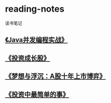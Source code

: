 # reading-notes
读书笔记

## [《Java并发编程实战》](https://github.com/ssqiming/reading-notes/tree/master/Java%E5%B9%B6%E5%8F%91%E7%BC%96%E7%A8%8B%E5%AE%9E%E6%88%98)

## [《投资成长股》](https://github.com/ssqiming/reading-notes/tree/master/%E6%8A%95%E8%B5%84%E6%88%90%E9%95%BF%E8%82%A1)

## [《梦想与浮沉：A股十年上市博弈》](https://github.com/ssqiming/reading-notes/tree/master/%E6%A2%A6%E6%83%B3%E4%B8%8E%E6%B5%AE%E6%B2%89_A%E8%82%A1%E5%8D%81%E5%B9%B4%E4%B8%8A%E5%B8%82%E5%8D%9A%E5%BC%88)

## [《投资中最简单的事》](https://github.com/ssqiming/reading-notes/tree/master/%E6%8A%95%E8%B5%84%E4%B8%AD%E6%9C%80%E7%AE%80%E5%8D%95%E7%9A%84%E4%BA%8B)

